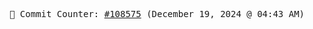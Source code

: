 <p align="center">
    <samp>
        📮 Commit Counter: <a href="https://github.com/Javascript-void0/Javascript-void0/commits/main">#108575</a> (December 19, 2024 @ 04:43 AM)
    </samp>
</p>